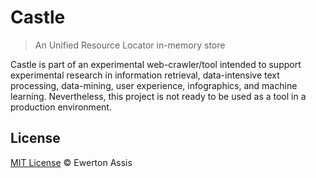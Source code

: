 
# Castle

> An Unified Resource Locator in-memory store

Castle is part of an experimental web-crawler/tool intended to support experimental research in information
retrieval, data-intensive text processing, data-mining, user experience, infographics, and machine learning.
Nevertheless, this project is not ready to be used as a tool in a production environment.

## License

[MIT License](http://earaujoassis.mit-license.org/) &copy; Ewerton Assis
